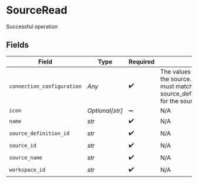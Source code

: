 # SourceRead

Successful operation


## Fields

| Field                                                                                                                                                 | Type                                                                                                                                                  | Required                                                                                                                                              | Description                                                                                                                                           |
| ----------------------------------------------------------------------------------------------------------------------------------------------------- | ----------------------------------------------------------------------------------------------------------------------------------------------------- | ----------------------------------------------------------------------------------------------------------------------------------------------------- | ----------------------------------------------------------------------------------------------------------------------------------------------------- |
| `connection_configuration`                                                                                                                            | *Any*                                                                                                                                                 | :heavy_check_mark:                                                                                                                                    | The values required to configure the source. The schema for this must match the schema return by source_definition_specifications/get for the source. |
| `icon`                                                                                                                                                | *Optional[str]*                                                                                                                                       | :heavy_minus_sign:                                                                                                                                    | N/A                                                                                                                                                   |
| `name`                                                                                                                                                | *str*                                                                                                                                                 | :heavy_check_mark:                                                                                                                                    | N/A                                                                                                                                                   |
| `source_definition_id`                                                                                                                                | *str*                                                                                                                                                 | :heavy_check_mark:                                                                                                                                    | N/A                                                                                                                                                   |
| `source_id`                                                                                                                                           | *str*                                                                                                                                                 | :heavy_check_mark:                                                                                                                                    | N/A                                                                                                                                                   |
| `source_name`                                                                                                                                         | *str*                                                                                                                                                 | :heavy_check_mark:                                                                                                                                    | N/A                                                                                                                                                   |
| `workspace_id`                                                                                                                                        | *str*                                                                                                                                                 | :heavy_check_mark:                                                                                                                                    | N/A                                                                                                                                                   |